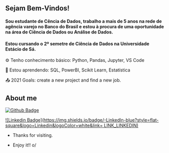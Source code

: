 ## Sejam Bem-Vindos! 

 

#### Sou estudante de Cência de Dados, trabalho a mais de 5 anos na rede de agência varejo no Banco do Brasil e estou à procura de uma oportunidade na área de Ciência de Dados ou Análise de Dados.
#### Estou cursando o 2º semetre de Ciência de Dados na Universidade Estácio de Sá.

 

 

⚙️ Tenho conhecimento básico: Python, Pandas, Jupyter, VS Code

🌱 Estou aprendendo: SQL, PowerBI, Scikit Learn, Estatística

:outbox_tray: 2021 Goals: create a new project and find a new job.

 

## About me

[![Github Badge](https://img.shields.io/badge/-Github-000?style=flat-square&logo=Github&logoColor=white&link=LINK_GIT)](LINK_GIT)

[![Linkedin Badge](https://img.shields.io/badge/-LinkedIn-blue?style=flat-square&logo=Linkedin&logoColor=white&link= LINK_LINKEDIN)]( LINK_LINKEDIN)



- Thanks for visiting.

- Enjoy it!! o/

<!--
**daniellorieri/daniellorieri** is a ✨ _special_ ✨ repository because its `README.md` (this file) appears on your GitHub profile.

Here are some ideas to get you started:

- 🔭 I’m currently working on ...
- 🌱 I’m currently learning ...
- 👯 I’m looking to collaborate on ...
- 🤔 I’m looking for help with ...
- 💬 Ask me about ...
- 📫 How to reach me: ...
- 😄 Pronouns: ...
- ⚡ Fun fact: ...
-->
